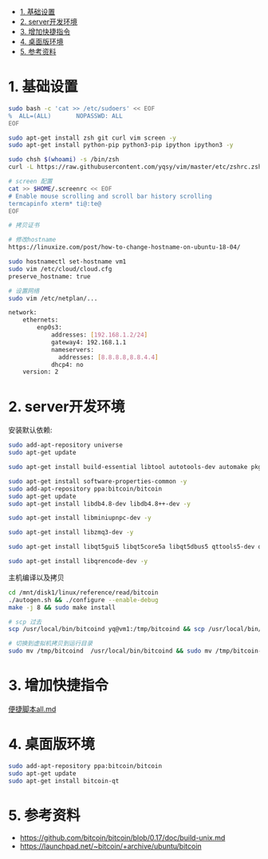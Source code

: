 
<!-- TOC -->

- [1. 基础设置](#1-基础设置)
- [2. server开发环境](#2-server开发环境)
- [3. 增加快捷指令](#3-增加快捷指令)
- [4. 桌面版环境](#4-桌面版环境)
- [5. 参考资料](#5-参考资料)

<!-- /TOC -->


# 1. 基础设置

```bash
sudo bash -c 'cat >> /etc/sudoers' << EOF
%  ALL=(ALL)       NOPASSWD: ALL
EOF

sudo apt-get install zsh git curl vim screen -y
sudo apt-get install python-pip python3-pip ipython ipython3 -y 

sudo chsh $(whoami) -s /bin/zsh
curl -L https://raw.githubusercontent.com/yqsy/vim/master/etc/zshrc.zsh > $HOME/.zshrc

# screen 配置
cat >> $HOME/.screenrc << EOF
# Enable mouse scrolling and scroll bar history scrolling
termcapinfo xterm* ti@:te@
EOF

# 拷贝证书

# 修改hostname
https://linuxize.com/post/how-to-change-hostname-on-ubuntu-18-04/

sudo hostnamectl set-hostname vm1
sudo vim /etc/cloud/cloud.cfg
preserve_hostname: true

# 设置网络
sudo vim /etc/netplan/...

network:
    ethernets:
        enp0s3:
            addresses: [192.168.1.2/24]
            gateway4: 192.168.1.1
            nameservers:
              addresses: [8.8.8.8,8.8.4.4]
            dhcp4: no
    version: 2
```

# 2. server开发环境


安装默认依赖:
```bash
sudo add-apt-repository universe
sudo apt-get update

sudo apt-get install build-essential libtool autotools-dev automake pkg-config libssl-dev libevent-dev bsdmainutils python3 libboost-system-dev libboost-filesystem-dev libboost-chrono-dev libboost-test-dev libboost-thread-dev -y

sudo apt-get install software-properties-common -y 
sudo add-apt-repository ppa:bitcoin/bitcoin
sudo apt-get update
sudo apt-get install libdb4.8-dev libdb4.8++-dev -y 

sudo apt-get install libminiupnpc-dev -y

sudo apt-get install libzmq3-dev -y 

sudo apt-get install libqt5gui5 libqt5core5a libqt5dbus5 qttools5-dev qttools5-dev-tools libprotobuf-dev protobuf-compiler -y

sudo apt-get install libqrencode-dev -y 
```

主机编译以及拷贝
```bash
cd /mnt/disk1/linux/reference/read/bitcoin
./autogen.sh && ./configure --enable-debug
make -j 8 && sudo make install

# scp 过去
scp /usr/local/bin/bitcoind yq@vm1:/tmp/bitcoind && scp /usr/local/bin/bitcoin-cli yq@vm1:/tmp/bitcoin-cli && scp /usr/local/bin/bitcoind yq@vm2:/tmp/bitcoind && scp /usr/local/bin/bitcoin-cli yq@vm2:/tmp/bitcoin-cli

# 切换到虚拟机拷贝到运行目录
sudo mv /tmp/bitcoind  /usr/local/bin/bitcoind && sudo mv /tmp/bitcoin-cli   /usr/local/bin/bitcoin-cli
```

# 3. 增加快捷指令

[便捷脚本all.md](./release-便捷脚本all.md)

# 4. 桌面版环境

```bash
sudo add-apt-repository ppa:bitcoin/bitcoin
sudo apt-get update
sudo apt-get install bitcoin-qt
```

# 5. 参考资料

* https://github.com/bitcoin/bitcoin/blob/0.17/doc/build-unix.md
* https://launchpad.net/~bitcoin/+archive/ubuntu/bitcoin
